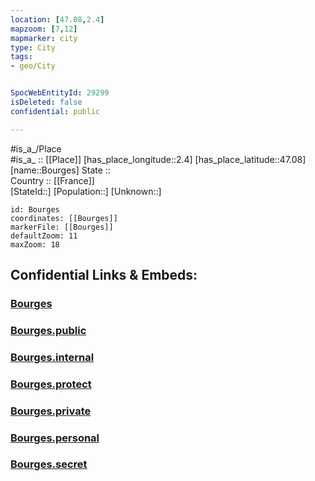 ```yaml
---
location: [47.08,2.4] 
mapzoom: [7,12] 
mapmarker: city 
type: City
tags:
- geo/City


SpocWebEntityId: 29299
isDeleted: false
confidential: public

---
```

#is_a_/Place  
#is_a_ :: [[Place]] 
[has_place_longitude::2.4] 
[has_place_latitude::47.08] 
[name::Bourges] 
State ::  
Country :: [[France]]  
[StateId::] 
[Population::] 
[Unknown::] 


```leaflet
id: Bourges
coordinates: [[Bourges]] 
markerFile: [[Bourges]] 
defaultZoom: 11 
maxZoom: 18
```


## Confidential Links & Embeds: 

### [Bourges](/_Standards/Earth/Continent/Europe/Europe~West/France/regions~France/Val_de_Loire/departments~Val_de_Loire/Cher/communes~Cher/Bourges/cities~Bourges/Bourges.md) 

### [Bourges.public](/_public/Earth/Continent/Europe/Europe~West/France/regions~France/Val_de_Loire/departments~Val_de_Loire/Cher/communes~Cher/Bourges/cities~Bourges/Bourges.public.md) 

### [Bourges.internal](/_internal/Earth/Continent/Europe/Europe~West/France/regions~France/Val_de_Loire/departments~Val_de_Loire/Cher/communes~Cher/Bourges/cities~Bourges/Bourges.internal.md) 

### [Bourges.protect](/_protect/Earth/Continent/Europe/Europe~West/France/regions~France/Val_de_Loire/departments~Val_de_Loire/Cher/communes~Cher/Bourges/cities~Bourges/Bourges.protect.md) 

### [Bourges.private](/_private/Earth/Continent/Europe/Europe~West/France/regions~France/Val_de_Loire/departments~Val_de_Loire/Cher/communes~Cher/Bourges/cities~Bourges/Bourges.private.md) 

### [Bourges.personal](/_personal/Earth/Continent/Europe/Europe~West/France/regions~France/Val_de_Loire/departments~Val_de_Loire/Cher/communes~Cher/Bourges/cities~Bourges/Bourges.personal.md) 

### [Bourges.secret](/_secret/Earth/Continent/Europe/Europe~West/France/regions~France/Val_de_Loire/departments~Val_de_Loire/Cher/communes~Cher/Bourges/cities~Bourges/Bourges.secret.md)

